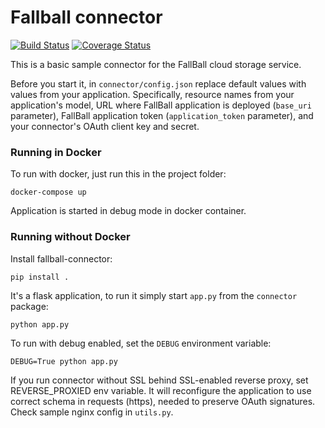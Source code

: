 Fallball connector
=====
[![Build Status](https://travis-ci.org/odin-public/fallball-connector.svg?branch=master)](https://travis-ci.org/odin-public/fallball-connector)
[![Coverage Status](https://coveralls.io/repos/github/odin-public/fallball-connector/badge.svg?branch=master)](https://coveralls.io/github/odin-public/fallball-connector?branch=master)


This is a basic sample connector for the FallBall cloud storage service.

Before you start it, in `connector/config.json` replace default 
values with values from your application.
Specifically, resource names from your application's model, 
URL where FallBall application is deployed (`base_uri` parameter), 
FallBall application token (`application_token` parameter),
and your connector's OAuth client key and secret.

### Running in Docker
To run with docker, just run this in the project folder:

    docker-compose up
    
Application is started in debug mode in docker container.

### Running without Docker
Install fallball-connector:

    pip install .

It's a flask application, to run it simply start `app.py` from the `connector` package:
    
    python app.py
    
To run with debug enabled, set the `DEBUG` environment variable:
    
    DEBUG=True python app.py


If you run connector without SSL behind SSL-enabled reverse proxy, set REVERSE_PROXIED env variable.
It will reconfigure the application to use correct schema in requests (https), needed to preserve OAuth signatures.
Check sample nginx config in `utils.py`.